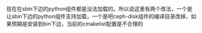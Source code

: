 现在在sbin下边的python组件都是没法加载的。所以说这里有两个改法，一个是让sbin下边的python组件支持加载，一个是吧ceph-disk组件的编译目录改掉，如果预期是安装到bin下边，当前的cmakelist配置是不合理的 
